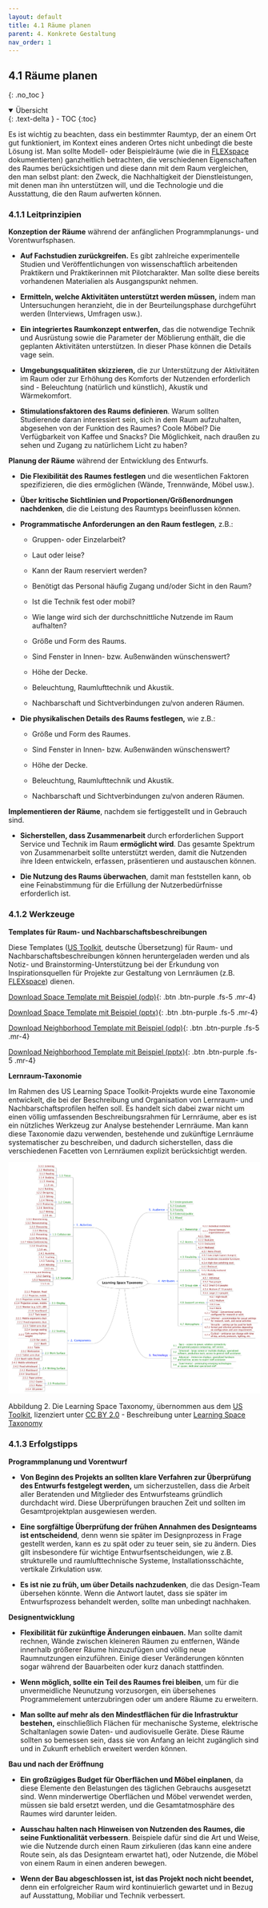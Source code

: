 ```yaml
---
layout: default
title: 4.1 Räume planen
parent: 4. Konkrete Gestaltung
nav_order: 1
---
```

## 4.1 Räume planen
{: .no_toc }

<details open markdown="block">
  <summary>
    Übersicht
  </summary>
  {: .text-delta }
- TOC
{:toc}
</details>

Es ist wichtig zu beachten, dass ein bestimmter Raumtyp, der an einem
Ort gut funktioniert, im Kontext eines anderen Ortes nicht unbedingt die beste
Lösung ist. Man sollte Modell- oder Beispielräume (wie die in
[FLEXspace](http://flexspace.org/) dokumentierten) ganzheitlich betrachten, die verschiedenen Eigenschaften
des Raumes berücksichtigen und diese dann mit dem Raum vergleichen, den
man selbst plant: den Zweck, die Nachhaltigkeit der Dienstleistungen,
mit denen man ihn unterstützen will, und die Technologie und die
Ausstattung, die den Raum aufwerten können.

### 4.1.1 Leitprinzipien

**Konzeption der Räume** während der anfänglichen Programmplanungs- und
Vorentwurfsphasen.

-   **Auf Fachstudien zurückgreifen.** Es gibt zahlreiche
    experimentelle Studien und Veröffentlichungen von wissenschaftlich
    arbeitenden Praktikern und Praktikerinnen mit Pilotcharakter. Man sollte diese bereits
    vorhandenen Materialien als Ausgangspunkt nehmen.

-   **Ermitteln, welche Aktivitäten unterstützt werden müssen,** indem
    man Untersuchungen heranzieht, die in der Beurteilungsphase
    durchgeführt werden (Interviews, Umfragen usw.).

-   **Ein integriertes Raumkonzept entwerfen,** das die notwendige
    Technik und Ausrüstung sowie die Parameter der Möblierung enthält,
    die die geplanten Aktivitäten unterstützen. In dieser Phase können
    die Details vage sein.

-   **Umgebungsqualitäten skizzieren,** die zur Unterstützung der
    Aktivitäten im Raum oder zur Erhöhung des Komforts der Nutzenden
    erforderlich sind - Beleuchtung (natürlich und künstlich), Akustik
    und Wärmekomfort.

-   **Stimulationsfaktoren des Raums definieren**. Warum sollten
    Studierende daran interessiert sein, sich in dem Raum aufzuhalten,
    abgesehen von der Funktion des Raumes? Coole Möbel? Die
    Verfügbarkeit von Kaffee und Snacks? Die Möglichkeit, nach draußen
    zu sehen und Zugang zu natürlichem Licht zu haben?

**Planung der Räume** während der Entwicklung des Entwurfs.

-   **Die Flexibilität des Raumes festlegen** und die wesentlichen
    Faktoren spezifizieren, die dies ermöglichen (Wände, Trennwände,
    Möbel usw.).

-   **Über kritische Sichtlinien und Proportionen/Größenordnungen
    nachdenken**, die die Leistung des Raumtyps beeinflussen können.

-   **Programmatische Anforderungen an den Raum festlegen**, z.B.:

    -   Gruppen- oder Einzelarbeit?

    -   Laut oder leise?

    -   Kann der Raum reserviert werden?

    -   Benötigt das Personal häufig Zugang und/oder Sicht in den Raum?

    -   Ist die Technik fest oder mobil?

    -   Wie lange wird sich der durchschnittliche Nutzende im Raum
        aufhalten?

    -   Größe und Form des Raums.

    -   Sind Fenster in Innen- bzw. Außenwänden wünschenswert?

    -   Höhe der Decke.

    -   Beleuchtung, Raumlufttechnik und Akustik.

    -   Nachbarschaft und Sichtverbindungen zu/von anderen Räumen.


-   **Die physikalischen Details des Raums festlegen,** wie z.B.:

    -   Größe und Form des Raumes.

    -   Sind Fenster in Innen- bzw. Außenwänden wünschenswert?

    -   Höhe der Decke.

    -   Beleuchtung, Raumlufttechnik und Akustik.

    -   Nachbarschaft und Sichtverbindungen zu/von anderen Räumen.

**Implementieren der Räume**, nachdem sie fertiggestellt und in
Gebrauch sind.

-   **Sicherstellen, dass Zusammenarbeit** durch erforderlichen Support
    Service und Technik im Raum **ermöglicht wird**. Das gesamte
    Spektrum von Zusammenarbeit sollte unterstützt werden, damit die
    Nutzenden ihre Ideen entwickeln, erfassen, präsentieren und austauschen
    können.

-   **Die Nutzung des Raums überwachen**, damit man feststellen kann, ob eine
    Feinabstimmung für die Erfüllung der Nutzerbedürfnisse erforderlich ist.

### 4.1.2 Werkzeuge

**Templates für Raum- und Nachbarschaftsbeschreibungen**

Diese Templates ([US Toolkit](../11_Referenzen.md), deutsche Übersetzung)
für Raum- und Nachbarschaftsbeschreibungen können
heruntergeladen werden und als Notiz- und Brainstorming-Unterstützung
bei der Erkundung von Inspirationsquellen für Projekte zur Gestaltung
von Lernräumen (z.B. [FLEXspace](http://flexspace.org/)) dienen.

[Download Space Template mit Beispiel (odp)](../../00_Tools/04_01_DE_Space-Template_Beispiel.odp){: .btn .btn-purple .fs-5 .mr-4}

[Download Space Template mit Beispiel (pptx)](../../00_Tools/04_01_DE_Space-Template_Beispiel.pptx){: .btn .btn-purple .fs-5 .mr-4}

[Download Neighborhood Template mit Beispiel (odp)](../../00_Tools/04_01_DE_Neighborhood-Template_Beispiel.odp){: .btn .btn-purple .fs-5 .mr-4}

[Download Neighborhood Template mit Beispiel (pptx)](../../00_Tools/04_01_DE_Neighborhood-Template_Beispiel.pptx){: .btn .btn-purple .fs-5 .mr-4}

**Lernraum-Taxonomie**

Im Rahmen des US Learning Space Toolkit-Projekts wurde eine Taxonomie
entwickelt, die bei der Beschreibung und Organisation von Lernraum- und
Nachbarschaftsprofilen helfen soll. Es handelt sich dabei zwar nicht um
einen völlig umfassenden Beschreibungsrahmen für Lernräume, aber es ist
ein nützliches Werkzeug zur Analyse bestehender Lernräume. Man kann diese
Taxonomie dazu verwenden, bestehende und zukünftige
Lernräume systematischer zu beschreiben, und dadurch sicherstellen, dass die
verschiedenen Facetten von Lernräumen explizit berücksichtigt werden.

![Abbildung 2](../00_Abbildungen/04-01_Learning-Space-Taxonomy.png)

Abbildung 2. Die Learning Space Taxonomy, übernommen aus dem [US Toolkit](../11_Referenzen.md), lizenziert unter [CC BY 2.0](https://creativecommons.org/licenses/by/2.0/deed.de) - Beschreibung unter [Learning Space Taxonomy](https://learningspacetoolkit.org/space-types/learning-space-mind-map/index.html)

### 4.1.3 Erfolgstipps

**Programmplanung und Vorentwurf**

-   **Von Beginn des Projekts an sollten klare Verfahren zur Überprüfung des Entwurfs festgelegt werden,** um sicherzustellen, dass die Arbeit aller Beratenden und Mitglieder des Entwurfsteams gründlich durchdacht wird. Diese Überprüfungen brauchen Zeit und sollten im Gesamtprojektplan ausgewiesen werden.

-   **Eine sorgfältige Überprüfung der frühen Annahmen des Designteams ist entscheidend**,  denn wenn sie später im Designprozess in Frage gestellt werden, kann es zu spät oder zu teuer sein, sie zu ändern. Dies gilt insbesondere für wichtige Entwurfsentscheidungen, wie z.B. strukturelle und raumlufttechnische Systeme, Installationsschächte, vertikale Zirkulation usw.

-   **Es ist nie zu früh, um über Details nachzudenken**, die das Design-Team übersehen könnte. Wenn die Antwort lautet, dass sie später im Entwurfsprozess behandelt werden, sollte man unbedingt nachhaken.

**Designentwicklung**

-   **Flexibilität für zukünftige Änderungen einbauen.** Man sollte damit rechnen, Wände zwischen kleineren Räumen zu entfernen, Wände innerhalb größerer Räume hinzuzufügen und völlig neue Raumnutzungen einzuführen. Einige dieser Veränderungen könnten sogar während der Bauarbeiten oder kurz danach stattfinden.

-   **Wenn möglich, sollte ein Teil des Raumes frei bleiben**, um für die unvermeidliche Neunutzung vorzusorgen, ein übersehenes Programmelement unterzubringen oder um andere Räume zu erweitern.

-   **Man sollte auf mehr als den Mindestflächen für die Infrastruktur bestehen,** einschließlich Flächen für mechanische Systeme, elektrische Schaltanlagen sowie Daten- und audiovisuelle Geräte. Diese Räume sollten so bemessen sein, dass sie von Anfang an leicht zugänglich sind und in Zukunft erheblich erweitert werden können.

**Bau und nach der Eröffnung**

-   **Ein großzügiges Budget für Oberflächen und Möbel einplanen**, da diese Elemente den Belastungen des täglichen Gebrauchs ausgesetzt sind. Wenn minderwertige Oberflächen und Möbel verwendet werden, müssen sie bald ersetzt werden, und die Gesamtatmosphäre des Raumes wird darunter leiden.

-   **Ausschau halten nach Hinweisen von Nutzenden des Raumes, die seine Funktionalität verbessern**. Beispiele dafür sind die Art und Weise, wie die Nutzende durch einen Raum zirkulieren (das kann eine andere Route sein, als das Designteam erwartet hat), oder Nutzende, die Möbel von einem Raum in einen anderen bewegen.

-   **Wenn der Bau abgeschlossen ist, ist das Projekt noch nicht beendet,** denn ein erfolgreicher Raum wird kontinuierlich gewartet und in Bezug auf Ausstattung, Mobiliar und Technik verbessert.
